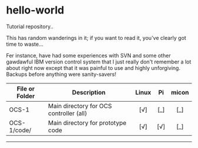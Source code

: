 hello-world
===========

Tutorial repository..

This has random wanderings in it; if you want to read it, you've clearly got time to waste...

Fer instance, have had some experiences with SVN and some other gawdawful IBM version control system that I just really don't remember a lot about right now except that it was painful to use and highly unforgiving.  Backups before anything were sanity-savers!

|File or Folder     |  Description                               | Linux |  Pi   | micon |
|-------------------|--------------------------------------------|:-----:|:-----:|:-----:|
| OCS-1             | Main directory for OCS controller (all)    |  [√]  |  [_]  |  [_]  |
| OCS-1/code/       | Main directory for prototype code    |  [√]  |  [√]  |  [_]  

---
